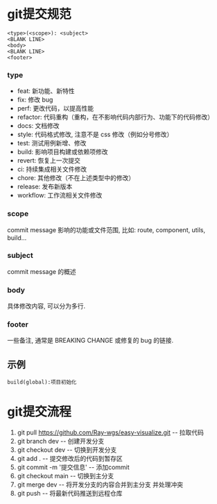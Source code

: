 # git提交规范
```
<type>(<scope>): <subject>
<BLANK LINE>
<body>
<BLANK LINE>
<footer>
```
### type
* feat: 新功能、新特性
* fix: 修改 bug
* perf: 更改代码，以提高性能
* refactor: 代码重构（重构，在不影响代码内部行为、功能下的代码修改）
* docs: 文档修改
* style: 代码格式修改, 注意不是 css 修改（例如分号修改）
* test: 测试用例新增、修改
* build: 影响项目构建或依赖项修改
* revert: 恢复上一次提交
* ci: 持续集成相关文件修改
* chore: 其他修改（不在上述类型中的修改）
* release: 发布新版本
* workflow: 工作流相关文件修改
### scope
commit message 影响的功能或文件范围, 比如: route, component, utils, build...
### subject
commit message 的概述

### body
具体修改内容, 可以分为多行.

### footer
一些备注, 通常是 BREAKING CHANGE 或修复的 bug 的链接.
## 示例
```
build(global):项目初始化
```
# git提交流程
1. git pull https://github.com/Ray-wgs/easy-visualize.git -- 拉取代码
2. git branch dev -- 创建开发分支
3. git checkout dev -- 切换到开发分支
4. git add . -- 提交修改后的代码到暂存区
5. git commit -m '提交信息' -- 添加commit
6. git checkout main -- 切换到主分支
7. git merge dev -- 将开发分支的内容合并到主分支 并处理冲突
8. git push -- 将最新代码推送到远程仓库